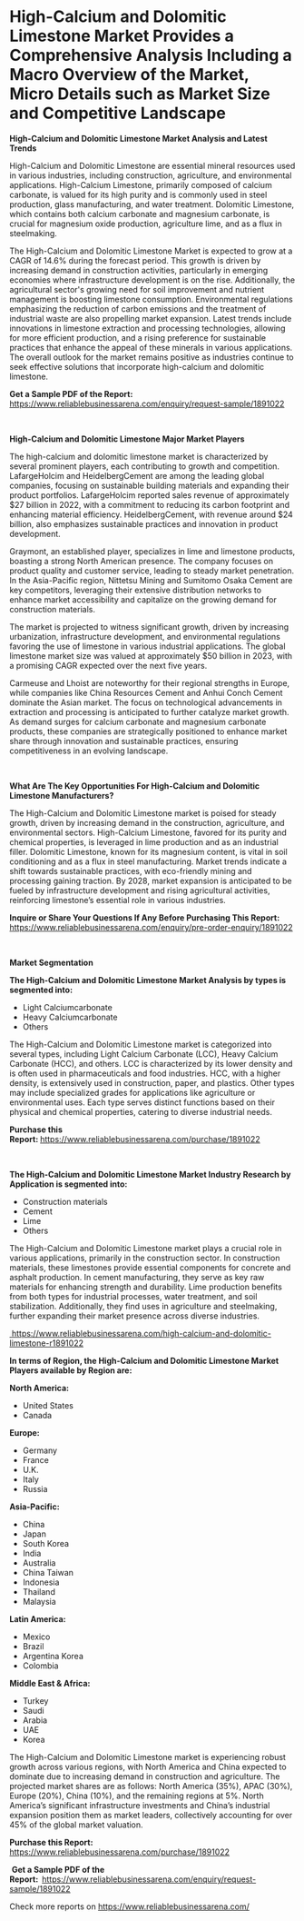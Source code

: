 <p><h1>High-Calcium and Dolomitic Limestone Market Provides a Comprehensive Analysis Including a Macro Overview of the Market, Micro Details such as Market Size and Competitive Landscape</h1></p><p><strong>High-Calcium and Dolomitic Limestone Market Analysis and Latest Trends</strong></p>
<p><p>High-Calcium and Dolomitic Limestone are essential mineral resources used in various industries, including construction, agriculture, and environmental applications. High-Calcium Limestone, primarily composed of calcium carbonate, is valued for its high purity and is commonly used in steel production, glass manufacturing, and water treatment. Dolomitic Limestone, which contains both calcium carbonate and magnesium carbonate, is crucial for magnesium oxide production, agriculture lime, and as a flux in steelmaking.</p><p>The High-Calcium and Dolomitic Limestone Market is expected to grow at a CAGR of 14.6% during the forecast period. This growth is driven by increasing demand in construction activities, particularly in emerging economies where infrastructure development is on the rise. Additionally, the agricultural sector's growing need for soil improvement and nutrient management is boosting limestone consumption. Environmental regulations emphasizing the reduction of carbon emissions and the treatment of industrial waste are also propelling market expansion. Latest trends include innovations in limestone extraction and processing technologies, allowing for more efficient production, and a rising preference for sustainable practices that enhance the appeal of these minerals in various applications. The overall outlook for the market remains positive as industries continue to seek effective solutions that incorporate high-calcium and dolomitic limestone.</p></p>
<p><strong>Get a Sample PDF of the Report:&nbsp;</strong> <a href="https://www.reliablebusinessarena.com/enquiry/request-sample/1891022?utm_campaign=1891&utm_medium=2&utm_source=Github&utm_content=ia&utm_term=14012025&utm_id=high-calcium-and-dolomitic-limestone">https://www.reliablebusinessarena.com/enquiry/request-sample/1891022</a></p>
<p>&nbsp;</p>
<p><strong>High-Calcium and Dolomitic Limestone Major Market Players</strong></p>
<p><p>The high-calcium and dolomitic limestone market is characterized by several prominent players, each contributing to growth and competition. LafargeHolcim and HeidelbergCement are among the leading global companies, focusing on sustainable building materials and expanding their product portfolios. LafargeHolcim reported sales revenue of approximately $27 billion in 2022, with a commitment to reducing its carbon footprint and enhancing material efficiency. HeidelbergCement, with revenue around $24 billion, also emphasizes sustainable practices and innovation in product development.</p><p>Graymont, an established player, specializes in lime and limestone products, boasting a strong North American presence. The company focuses on product quality and customer service, leading to steady market penetration. In the Asia-Pacific region, Nittetsu Mining and Sumitomo Osaka Cement are key competitors, leveraging their extensive distribution networks to enhance market accessibility and capitalize on the growing demand for construction materials.</p><p>The market is projected to witness significant growth, driven by increasing urbanization, infrastructure development, and environmental regulations favoring the use of limestone in various industrial applications. The global limestone market size was valued at approximately $50 billion in 2023, with a promising CAGR expected over the next five years.</p><p>Carmeuse and Lhoist are noteworthy for their regional strengths in Europe, while companies like China Resources Cement and Anhui Conch Cement dominate the Asian market. The focus on technological advancements in extraction and processing is anticipated to further catalyze market growth. As demand surges for calcium carbonate and magnesium carbonate products, these companies are strategically positioned to enhance market share through innovation and sustainable practices, ensuring competitiveness in an evolving landscape.</p></p>
<p>&nbsp;</p>
<p><strong>What Are The Key Opportunities For High-Calcium and Dolomitic Limestone Manufacturers?</strong></p>
<p><p>The High-Calcium and Dolomitic Limestone market is poised for steady growth, driven by increasing demand in the construction, agriculture, and environmental sectors. High-Calcium Limestone, favored for its purity and chemical properties, is leveraged in lime production and as an industrial filler. Dolomitic Limestone, known for its magnesium content, is vital in soil conditioning and as a flux in steel manufacturing. Market trends indicate a shift towards sustainable practices, with eco-friendly mining and processing gaining traction. By 2028, market expansion is anticipated to be fueled by infrastructure development and rising agricultural activities, reinforcing limestone’s essential role in various industries.</p></p>
<p><strong>Inquire or Share Your Questions If Any Before Purchasing This Report:</strong> <a href="https://www.reliablebusinessarena.com/enquiry/pre-order-enquiry/1891022?utm_campaign=1891&utm_medium=2&utm_source=Github&utm_content=ia&utm_term=14012025&utm_id=high-calcium-and-dolomitic-limestone">https://www.reliablebusinessarena.com/enquiry/pre-order-enquiry/1891022</a></p>
<p>&nbsp;</p>
<p><strong>Market Segmentation</strong></p>
<p><strong>The High-Calcium and Dolomitic Limestone Market Analysis by types is segmented into:</strong></p>
<p><ul><li>Light Calciumcarbonate</li><li>Heavy Calciumcarbonate</li><li>Others</li></ul></p>
<p><p>The High-Calcium and Dolomitic Limestone market is categorized into several types, including Light Calcium Carbonate (LCC), Heavy Calcium Carbonate (HCC), and others. LCC is characterized by its lower density and is often used in pharmaceuticals and food industries. HCC, with a higher density, is extensively used in construction, paper, and plastics. Other types may include specialized grades for applications like agriculture or environmental uses. Each type serves distinct functions based on their physical and chemical properties, catering to diverse industrial needs.</p></p>
<p><strong>Purchase this Report:&nbsp;</strong><a href="https://www.reliablebusinessarena.com/purchase/1891022?utm_campaign=1891&utm_medium=2&utm_source=Github&utm_content=ia&utm_term=14012025&utm_id=high-calcium-and-dolomitic-limestone">https://www.reliablebusinessarena.com/purchase/1891022</a></p>
<p>&nbsp;</p>
<p><strong>The High-Calcium and Dolomitic Limestone Market Industry Research by Application is segmented into:</strong></p>
<p><ul><li>Construction materials</li><li>Cement</li><li>Lime</li><li>Others</li></ul></p>
<p><p>The High-Calcium and Dolomitic Limestone market plays a crucial role in various applications, primarily in the construction sector. In construction materials, these limestones provide essential components for concrete and asphalt production. In cement manufacturing, they serve as key raw materials for enhancing strength and durability. Lime production benefits from both types for industrial processes, water treatment, and soil stabilization. Additionally, they find uses in agriculture and steelmaking, further expanding their market presence across diverse industries.</p></p>
<p><a href="https://www.reliablebusinessarena.com/high-calcium-and-dolomitic-limestone-r1891022?utm_campaign=1891&utm_medium=2&utm_source=Github&utm_content=ia&utm_term=14012025&utm_id=high-calcium-and-dolomitic-limestone">&nbsp;https://www.reliablebusinessarena.com/high-calcium-and-dolomitic-limestone-r1891022</a></p>
<p><strong>In terms of Region, the High-Calcium and Dolomitic Limestone Market Players available by Region are:</strong></p>
<p>
    <p> <strong> North America: </strong>
        <ul>
            <li>United States</li>
            <li>Canada</li>
        </ul>
        </p> 
    <p> <strong> Europe: </strong>
        <ul>
            <li>Germany</li>
            <li>France</li>
            <li>U.K.</li>
            <li>Italy</li>
            <li>Russia</li>
        </ul>
        </p> 
    <p> <strong> Asia-Pacific: </strong>
        <ul>
            <li>China</li>
            <li>Japan</li>
            <li>South Korea</li>
            <li>India</li>
            <li>Australia</li>
            <li>China Taiwan</li>
            <li>Indonesia</li>
            <li>Thailand</li>
            <li>Malaysia</li>
        </ul>
        </p> 
    <p> <strong> Latin America: </strong>
        <ul>
            <li>Mexico</li>
            <li>Brazil</li>
            <li>Argentina Korea</li>
            <li>Colombia</li>
        </ul>
        </p> 
    <p> <strong> Middle East & Africa: </strong>
        <ul>
            <li>Turkey</li>
            <li>Saudi</li>
            <li>Arabia</li>
            <li>UAE</li>
            <li>Korea</li>
        </ul>
    </p>
    </p>
<p><p>The High-Calcium and Dolomitic Limestone market is experiencing robust growth across various regions, with North America and China expected to dominate due to increasing demand in construction and agriculture. The projected market shares are as follows: North America (35%), APAC (30%), Europe (20%), China (10%), and the remaining regions at 5%. North America’s significant infrastructure investments and China’s industrial expansion position them as market leaders, collectively accounting for over 45% of the global market valuation.</p></p>
<p><strong>Purchase this Report: </strong><a href="https://www.reliablebusinessarena.com/purchase/1891022?utm_campaign=1891&utm_medium=2&utm_source=Github&utm_content=ia&utm_term=14012025&utm_id=high-calcium-and-dolomitic-limestone">https://www.reliablebusinessarena.com/purchase/1891022</a></p>
<p>&nbsp;<strong>Get a Sample PDF of the Report:&nbsp;&nbsp;</strong><a href="https://www.reliablebusinessarena.com/enquiry/request-sample/1891022?utm_campaign=1891&utm_medium=2&utm_source=Github&utm_content=ia&utm_term=14012025&utm_id=high-calcium-and-dolomitic-limestone">https://www.reliablebusinessarena.com/enquiry/request-sample/1891022</a></p>
<p><strong></strong></p>
<p>Check more reports on <a href="https://www.reliablebusinessarena.com/?utm_campaign=1891&utm_medium=2&utm_source=Github&utm_content=ia&utm_term=14012025&utm_id=high-calcium-and-dolomitic-limestone">https://www.reliablebusinessarena.com/</a></p>